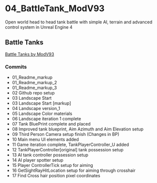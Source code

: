 # 04_BattleTank_ModV93
Open world head to head tank battle with simple AI, terrain and advanced control system in Unreal Engine 4

## Battle Tanks
[Battle Tanks by ModV93](https://github.com/modv93/04_BattleTank_ModV93)

### Commits 
* 01_Readme_markup
* 01_Readme_markup_2
* 01_Readme_markup_3
* 02 Github repo setup
* 03 Landscape Start
* 03 Landscape Start [markup]
* 04 Landscape version_1
* 05 Landscape Color  materials
* 06 Landscape iteration 1 complete
* 07 Tank BluePrint complete and placed
* 08 Improved tank blueprint, Aim Azimuth and Aim Elevation setup
* 09 Third Person Camera setup finish (Changes in BP)
* 10 Main menu UI elements added
* 11 Game iteration complete, TankPlayerController_U added
* 12 TankPlayerController[original] tank possession setup
* 13 AI tank controller possession setup
* 14 AI player spotter setup
* 15 Player ControllerTick setup for aiming
* 16 GetSightRayHitLocation setup for aiming through crosshair
* 17 Find Cross hair position pixel coordinates 